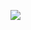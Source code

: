 <a href="https://github.com/codewyx/Is-It-Match/releases"><img src="http://qiniu.daidaixiang.xyz/image-20201110155239356.png](https://user-images.githubusercontent.com/66934040/210555964-36e7a1e4-ee5b-4cf0-b966-21ace69aa738.png"></a>
